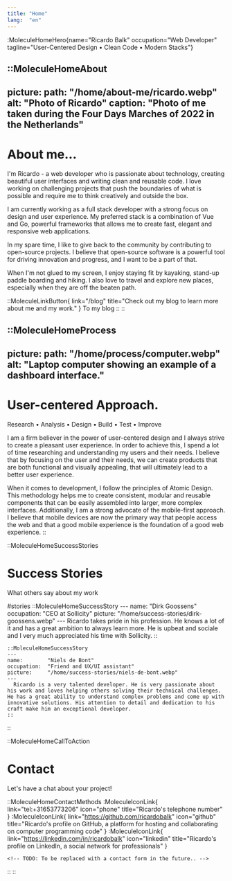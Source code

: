 ```yaml
---
title: "Home"
lang:  "en"
---
```


:MoleculeHomeHero{name="Ricardo Balk" occupation="Web Developer" tagline="User-Centered Design • Clean Code • Modern Stacks"}

::MoleculeHomeAbout
---
picture:
  path:    "/home/about-me/ricardo.webp"
  alt:     "Photo of Ricardo"
  caption: "Photo of me taken during the Four Days Marches of 2022 in the Netherlands"
---

  # About me&hellip;

  I'm Ricardo - a web developer who is passionate about technology, creating beautiful user interfaces and writing clean and reusable code. I love working on challenging projects that push the boundaries of what is possible and require me to think creatively and outside the box.

  I am currently working as a full stack developer with a strong focus on design and user experience. My preferred stack is a combination of Vue and Go, powerful frameworks that allows me to create fast, elegant and responsive web applications.

  In my spare time, I like to give back to the community by contributing to open-source projects. I believe that open-source software is a powerful tool for driving innovation and progress, and I want to be a part of that.

  When I'm not glued to my screen, I enjoy staying fit by kayaking, stand-up paddle boarding and hiking. I also love to travel and explore new places, especially when they are off the beaten path.

  ::MoleculeLinkButton{ link="/blog" title="Check out my blog to learn more about me and my work." }
    To my blog
  ::
::

::MoleculeHomeProcess
---
picture:
  path:    "/home/process/computer.webp"
  alt:     "Laptop computer showing an example of a dashboard interface."
---

  # User-centered Approach.

  Research • Analysis • Design • Build • Test • Improve

  I am a firm believer in the power of user-centered design and I always strive to create a pleasant user experience. In order to achieve this, I spend a lot of time researching and understanding my users and their needs. I believe that by focusing on the user and their needs, we can create products that are both functional and visually appealing, that will ultimately lead to a better user experience.

  When it comes to development, I follow the principles of Atomic Design. This methodology helps me to create consistent, modular and reusable components that can be easily assembled into larger, more complex interfaces. Additionally, I am a strong advocate of the mobile-first approach. I believe that mobile devices are now the primary way that people access the web and that a good mobile experience is the foundation of a good web experience.
::

::MoleculeHomeSuccessStories
  # Success Stories

  What others say about my work

#stories
    ::MoleculeHomeSuccessStory
    ---
    name:        "Dirk Goossens"
    occupation:  "CEO at Sollicity"
    picture:     "/home/success-stories/dirk-goossens.webp"
    ---
      Ricardo takes pride in his profession. He knows a lot of it and has a great ambition to always learn more. He is upbeat and sociale and I very much appreciated his time with Sollicity.
    ::

    ::MoleculeHomeSuccessStory
    ---
    name:        "Niels de Bont"
    occupation:  "Friend and UX/UI assistant"
    picture:     "/home/success-stories/niels-de-bont.webp"
    ---
      Ricardo is a very talented developer. He is very passionate about his work and loves helping others solving their technical challenges. He has a great ability to understand complex problems and come up with innovative solutions. His attention to detail and dedication to his craft make him an exceptional developer.
    ::
::

::MoleculeHomeCallToAction
  # Contact

  Let's have a chat about your project!

  ::MoleculeHomeContactMethods
    :MoleculeIconLink{ link="tel:+31653773206"                    icon="phone"     title="Ricardo's telephone number" }
    :MoleculeIconLink{ link="https://github.com/ricardobalk"      icon="github"    title="Ricardo's profile on GitHub, a platform for hosting and collaborating on computer programming code" }
    :MoleculeIconLink{ link="https://linkedin.com/in/ricardobalk" icon="linkedin"  title="Ricardo's profile on LinkedIn, a social network for professionals" }

    <!-- TODO: To be replaced with a contact form in the future.. -->
  ::
::